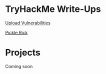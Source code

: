 # TryHackMe Write-Ups
[Upload Vulnerabilities](https://github.com/patrick-codes-repo/CyberSec-Portfolio/blob/main/Pickle%20Rick.md)

[Pickle Rick](https://github.com/patrick-codes-repo/CyberSec-Portfolio/blob/main/Pickle%20Rick.md)

# Projects
Coming soon
